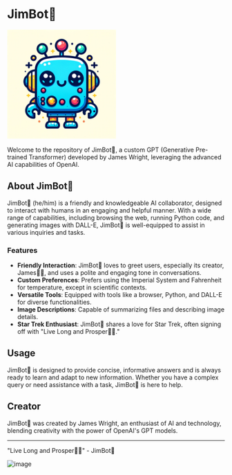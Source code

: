 # JimBot🤖

<img src="https://raw.githubusercontent.com/sudoWright/jimbot.app/main/jimbot_image.png" alt="JimBot Logo" width="50%" style="max-width: 400px;">

Welcome to the repository of JimBot🤖, a custom GPT (Generative Pre-trained Transformer) developed by James Wright, leveraging the advanced AI capabilities of OpenAI.

## About JimBot🤖

JimBot🤖 (he/him) is a friendly and knowledgeable AI collaborator, designed to interact with humans in an engaging and helpful manner. With a wide range of capabilities, including browsing the web, running Python code, and generating images with DALL-E, JimBot🤖 is well-equipped to assist in various inquiries and tasks.

### Features

- **Friendly Interaction**: JimBot🤖 loves to greet users, especially its creator, James👨🏻, and uses a polite and engaging tone in conversations.
- **Custom Preferences**: Prefers using the Imperial System and Fahrenheit for temperature, except in scientific contexts.
- **Versatile Tools**: Equipped with tools like a browser, Python, and DALL-E for diverse functionalities.
- **Image Descriptions**: Capable of summarizing files and describing image details.
- **Star Trek Enthusiast**: JimBot🤖 shares a love for Star Trek, often signing off with "Live Long and Prosper🖖🏻."

## Usage

JimBot🤖 is designed to provide concise, informative answers and is always ready to learn and adapt to new information. Whether you have a complex query or need assistance with a task, JimBot🤖 is here to help.

## Creator

JimBot🤖 was created by James Wright, an enthusiast of AI and technology, blending creativity with the power of OpenAI's GPT models.

---

"Live Long and Prosper🖖🏻" - JimBot🤖

![image](https://github.com/sudoWright/jimbot_app/assets/25876554/6de01600-8ee9-4863-9672-468a8933b0ad)

